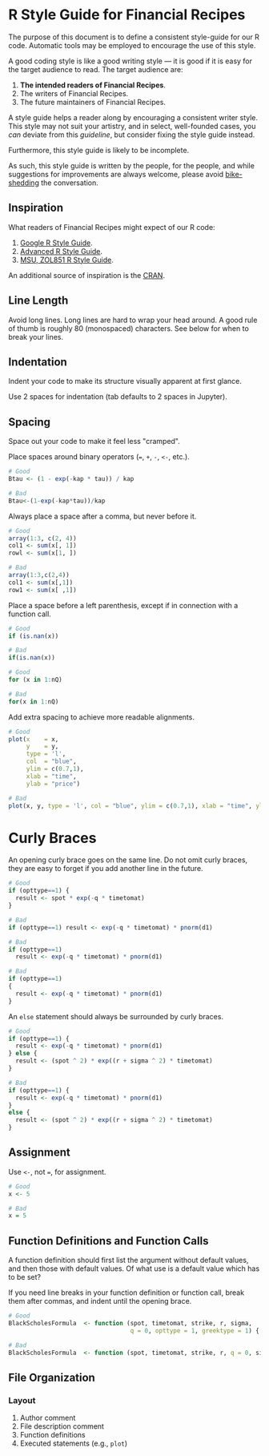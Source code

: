 # R Style Guide for Financial Recipes

The purpose of this document is to define a consistent style-guide for our R
code. Automatic tools may be employed to encourage the use of this style.

A good coding style is like a good writing style — it is good if it is easy for
the target audience to read. The target audience are:

1. **The intended readers of Financial Recipes**.
2. The writers of Financial Recipes.
3. The future maintainers of Financial Recipes.

A style guide helps a reader along by encouraging a consistent writer style.
This style may not suit your artistry, and in select, well-founded cases, you
*can* deviate from this *guideline*, but consider fixing the style guide
instead.

Furthermore, this style guide is likely to be incomplete.

As such, this style guide is written by the people, for the people, and while
suggestions for improvements are always welcome, please avoid
[bike-shedding](http://bikeshed.com/) the conversation.

## Inspiration

What readers of Financial Recipes might expect of our R code:

  1. [Google R Style Guide](https://google.github.io/styleguide/Rguide.xml).
  2. [Advanced R Style Guide](http://adv-r.had.co.nz/Style.html).
  3. [MSU, ZOL851 R Style Guide](https://www.msu.edu/~idworkin/ZOL851_style_guide.html).

An additional source of inspiration is the
[CRAN](https://cran.r-project.org/web/packages/).

## Line Length

Avoid long lines. Long lines are hard to wrap your head around. A good rule of
thumb is roughly 80 (monospaced) characters. See below for when to break your
lines.

## Indentation

Indent your code to make its structure visually apparent at first glance.

Use 2 spaces for indentation (tab defaults to 2 spaces in Jupyter).

## Spacing

Space out your code to make it feel less "cramped".

Place spaces around binary operators (`=`, `+`, `-`, `<-`, etc.).

~~~ .R
# Good
Btau <- (1 - exp(-kap * tau)) / kap

# Bad
Btau<-(1-exp(-kap*tau))/kap
~~~

Always place a space after a comma, but never before it.

~~~ .R
# Good
array(1:3, c(2, 4))
col1 <- sum(x[, 1])
rowl <- sum(x[1, ])

# Bad
array(1:3,c(2,4))
col1 <- sum(x[,1])
row1 <- sum(x[ ,1])
~~~

Place a space before a left parenthesis, except if in connection with a function
call.

~~~ .R
# Good
if (is.nan(x))

# Bad
if(is.nan(x))

# Good
for (x in 1:nQ)

# Bad
for(x in 1:nQ)
~~~

Add extra spacing to achieve more readable alignments.

~~~ .R
# Good
plot(x    = x,
     y    = y,
     type = 'l',
     col  = "blue",
     ylim = c(0.7,1),
     xlab = "time",
     ylab = "price")

# Bad
plot(x, y, type = 'l', col = "blue", ylim = c(0.7,1), xlab = "time", ylab = "price")
~~~

# Curly Braces

An opening curly brace goes on the same line. Do not omit curly braces, they
are easy to forget if you add another line in the future.

~~~ .R
# Good
if (opttype==1) {
  result <- spot * exp(-q * timetomat)
}

# Bad
if (opttype==1) result <- exp(-q * timetomat) * pnorm(d1)

# Bad
if (opttype==1)
  result <- exp(-q * timetomat) * pnorm(d1)

# Bad
if (opttype==1)
{
  result <- exp(-q * timetomat) * pnorm(d1)
}
~~~

An `else` statement should always be surrounded by curly braces.

~~~ .R
# Good
if (opttype==1) {
  result <- exp(-q * timetomat) * pnorm(d1)
} else {
  result <- (spot ^ 2) * exp((r + sigma ^ 2) * timetomat)
}

# Bad
if (opttype==1) {
  result <- exp(-q * timetomat) * pnorm(d1)
}
else {
  result <- (spot ^ 2) * exp((r + sigma ^ 2) * timetomat)
}
~~~

## Assignment

Use `<-`, not `=`, for assignment.

~~~ .R
# Good
x <- 5

# Bad
x = 5
~~~

## Function Definitions and Function Calls

A function definition should first list the argument without default values,
and then those with default values. Of what use is a default value which has to
be set?

If you need line breaks in your function definition or function call, break
them after commas, and indent until the opening brace.

~~~ .R
# Good
BlackScholesFormula  <- function (spot, timetomat, strike, r, sigma,
                                  q = 0, opttype = 1, greektype = 1) {

# Bad
BlackScholesFormula  <- function (spot, timetomat, strike, r, q = 0, sigma, opttype = 1, greektype = 1) {
~~~

## File Organization

### Layout

1. Author comment
2. File description comment
3. Function definitions
4. Executed statements (e.g., `plot`)
